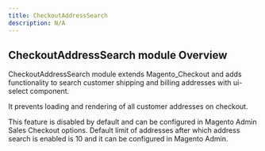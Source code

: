 ```yaml
---
title: CheckoutAddressSearch
description: N/A
---
```


## CheckoutAddressSearch module Overview

CheckoutAddressSearch module extends Magento_Checkout and adds functionality to search customer shipping and billing addresses with ui-select component.

It prevents loading and rendering of all customer addresses on checkout.

This feature is disabled by default and can be configured in Magento Admin Sales Checkout options. Default limit of addresses after which address search is enabled is 10 and it can be configured in Magento Admin.

